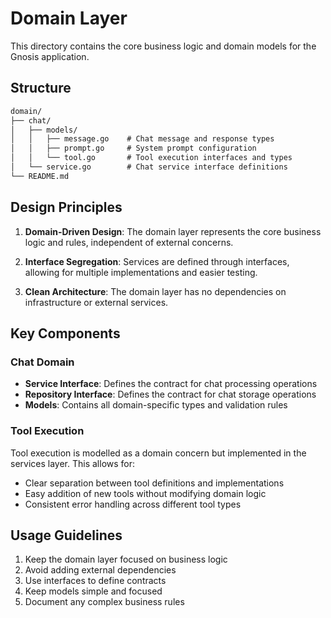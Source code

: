 # Domain Layer

This directory contains the core business logic and domain models for the Gnosis application.

## Structure

```txt
domain/
├── chat/
│   ├── models/
│   │   ├── message.go    # Chat message and response types
│   │   ├── prompt.go     # System prompt configuration
│   │   └── tool.go       # Tool execution interfaces and types
│   └── service.go        # Chat service interface definitions
└── README.md
```

## Design Principles

1. **Domain-Driven Design**: The domain layer represents the core business logic and rules, independent of external concerns.

2. **Interface Segregation**: Services are defined through interfaces, allowing for multiple implementations and easier testing.

3. **Clean Architecture**: The domain layer has no dependencies on infrastructure or external services.

## Key Components

### Chat Domain

- **Service Interface**: Defines the contract for chat processing operations
- **Repository Interface**: Defines the contract for chat storage operations
- **Models**: Contains all domain-specific types and validation rules

### Tool Execution

Tool execution is modelled as a domain concern but implemented in the services layer. This allows for:

- Clear separation between tool definitions and implementations
- Easy addition of new tools without modifying domain logic
- Consistent error handling across different tool types

## Usage Guidelines

1. Keep the domain layer focused on business logic
2. Avoid adding external dependencies
3. Use interfaces to define contracts
4. Keep models simple and focused
5. Document any complex business rules
